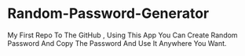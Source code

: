# Random-Password-Generator
My First Repo To The GitHub , Using This App You Can Create Random Password And Copy The Password And Use It Anywhere You Want.
